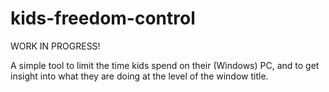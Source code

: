 # kids-freedom-control

WORK IN PROGRESS!

A simple tool to limit the time kids spend on their (Windows) PC, and to get
insight into what they are doing at the level of the window title.
